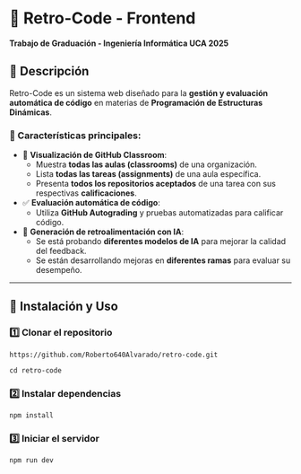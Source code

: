 # 🚀 Retro-Code - Frontend  
**Trabajo de Graduación - Ingeniería Informática UCA 2025**  

## 📌 Descripción  
Retro-Code es un sistema web diseñado para la **gestión y evaluación automática de código** en materias de **Programación de Estructuras Dinámicas**.  

### 🎯 Características principales:  
- 🏫 **Visualización de GitHub Classroom**:  
  - Muestra **todas las aulas (classrooms)** de una organización.  
  - Lista **todas las tareas (assignments)** de una aula específica.  
  - Presenta **todos los repositorios aceptados** de una tarea con sus respectivas **calificaciones**.  
- ✅ **Evaluación automática de código**:  
  - Utiliza **GitHub Autograding** y pruebas automatizadas para calificar código.  
- 🤖 **Generación de retroalimentación con IA**:  
  - Se está probando **diferentes modelos de IA** para mejorar la calidad del feedback.  
  - Se están desarrollando mejoras en **diferentes ramas** para evaluar su desempeño.  

---

## 🚀 Instalación y Uso  

### 1️⃣ Clonar el repositorio
```plaintext
https://github.com/Roberto640Alvarado/retro-code.git
```

```plaintext
cd retro-code
```

### 2️⃣ Instalar dependencias
```plaintext
npm install
```

### 3️⃣ Iniciar el servidor 
```plaintext
npm run dev
```
